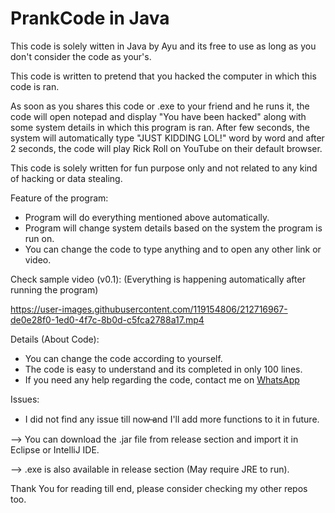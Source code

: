 # PrankCode in Java

This code is solely witten in Java by Ayu and its free to use as long as you don't consider the code as your's.

This code is written to pretend that you hacked the computer in which this code is ran.

As soon as you shares this code or .exe to your friend and he runs it, the code will open notepad and display "You have been hacked" along with some system details in which this program is ran. After few seconds, the system will automatically type "JUST KIDDING LOL!" word by word and after 2 seconds, the code will play Rick Roll on YouTube on their default browser.

This code is solely written for fun purpose only and not related to any kind of hacking or data stealing.

Feature of the program:
* Program will do everything mentioned above automatically.
* Program will change system details based on the system the program is run on.
* You can change the code to type anything and to open any other link or video.

Check sample video (v0.1):
(Everything is happening automatically after running the program)

https://user-images.githubusercontent.com/119154806/212716967-de0e28f0-1ed0-4f7c-8b0d-c5fca2788a17.mp4

Details (About Code):
* You can change the code according to yourself.
* The code is easy to understand and its completed in only 100 lines.
* If you need any help regarding the code, contact me on [WhatsApp](https://wa.link/wsov41)

    
Issues:
* I did not find any issue till now ̶and I'll add more functions to it in future.

--> You can download the .jar file from release section and import it in Eclipse or IntelliJ IDE.

--> .exe is also available in release section (May require JRE to run).

Thank You for reading till end, please consider checking my other repos too.
